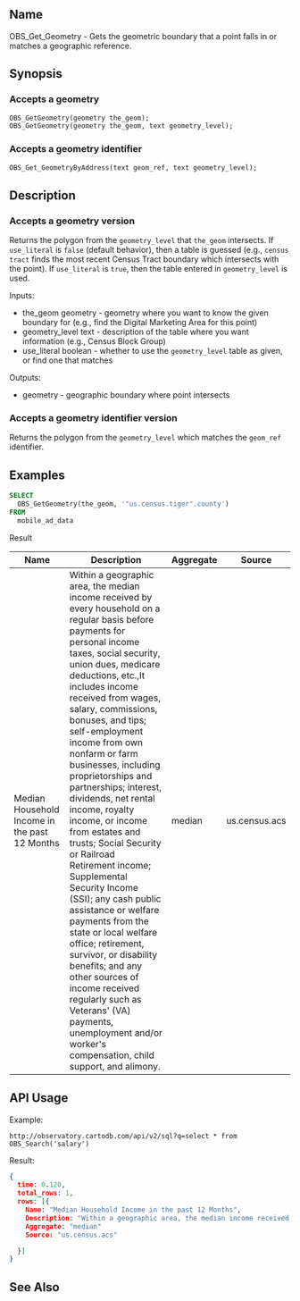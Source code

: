 ## Name

OBS_Get_Geometry - Gets the geometric boundary that a point falls in or matches a geographic reference.

## Synopsis

### Accepts a geometry

```sql
OBS_GetGeometry(geometry the_geom);
OBS_GetGeometry(geometry the_geom, text geometry_level);
```

### Accepts a geometry identifier

```sql
OBS_Get_GeometryByAddress(text geom_ref, text geometry_level);
```


## Description

### Accepts a geometry version

Returns the polygon from the `geometry_level` that `the_geom` intersects. If `use_literal` is `false` (default behavior), then a table is guessed (e.g., `census tract` finds the most recent Census Tract boundary which intersects with the point). If `use_literal` is `true`, then the table entered in `geometry_level` is used.

Inputs:

- the_geom geometry - geometry where you want to know the given boundary for (e.g., find the Digital Marketing Area for this point)
- geometry_level text - description of the table where you want information (e.g., Census Block Group)
- use_literal boolean - whether to use the `geometry_level` table as given, or find one that matches

Outputs:

- geometry - geographic boundary where point intersects

### Accepts a geometry identifier version

Returns the polygon from the `geometry_level` which matches the `geom_ref` identifier.

## Examples

```sql
SELECT
  OBS_GetGeometry(the_geom, '"us.census.tiger".county')
FROM
  mobile_ad_data
```

Result

| Name                                          | Description                                                                                                                                                                                                                                                                                                                                                                                                                                                                                                                                                                                                                                                                                                                                                                                                                                                        | Aggregate | Source        |
|-----------------------------------------------|--------------------------------------------------------------------------------------------------------------------------------------------------------------------------------------------------------------------------------------------------------------------------------------------------------------------------------------------------------------------------------------------------------------------------------------------------------------------------------------------------------------------------------------------------------------------------------------------------------------------------------------------------------------------------------------------------------------------------------------------------------------------------------------------------------------------------------------------------------------------|-----------|---------------|
| Median Household Income in the past 12 Months | Within a geographic area, the median income received by every household on a regular basis before payments for personal income taxes, social security, union dues, medicare deductions, etc.,It includes income received from wages, salary, commissions, bonuses, and tips; self-employment income from own nonfarm or farm businesses, including proprietorships and partnerships; interest, dividends, net rental income, royalty income, or income from estates and trusts; Social Security or Railroad Retirement income; Supplemental Security Income (SSI); any cash public assistance or welfare payments from the state or local welfare office; retirement, survivor, or disability benefits; and any other sources of income received regularly such as Veterans' (VA) payments, unemployment and/or worker's compensation, child support, and alimony. | median    | us.census.acs |

## API Usage

Example:

```curl
http://observatory.cartodb.com/api/v2/sql?q=select * from OBS_Search('salary')
```

Result:

```json
{
  time: 0.120,
  total_rows: 1,
  rows: [{
    Name: "Median Household Income in the past 12 Months",
    Description: "Within a geographic area, the median income received by every household on a regular basis before payments for personal income taxes, social security, union dues, medicare deductions, etc.,It includes income received from wages, salary, commissions, bonuses, and tips; self-employment income from own nonfarm or farm businesses, including proprietorships and partnerships; interest, dividends, net rental income, royalty income, or income from estates and trusts; Social Security or Railroad Retirement income; Supplemental Security Income (SSI); any cash public assistance or welfare payments from the state or local welfare office; retirement, survivor, or disability benefits; and any other sources of income received regularly such as Veterans' (VA) payments, unemployment and/or worker's compensation, child support, and alimony.",
    Aggregate: "median"
    Source: "us.census.acs"

  }]
}
```

## See Also
